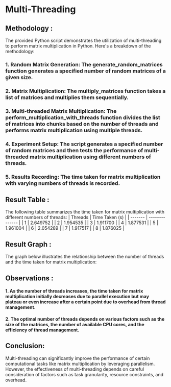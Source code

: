 # Multi-Threading

## Methodology :
The provided Python script demonstrates the utilization of multi-threading to perform matrix multiplication in Python. Here's a breakdown of the methodology:

### 1. Random Matrix Generation: The generate_random_matrices function generates a specified number of random matrices of a given size.
### 2. Matrix Multiplication: The multiply_matrices function takes a list of matrices and multiplies them sequentially.
### 3. Multi-threaded Matrix Multiplication: The perform_multiplication_with_threads function divides the list of matrices into chunks based on the number of threads and performs matrix multiplication using multiple threads.
### 4. Experiment Setup: The script generates a specified number of random matrices and then tests the performance of multi-threaded matrix multiplication using different numbers of threads.
### 5. Results Recording: The time taken for matrix multiplication with varying numbers of threads is recorded.

## Result Table :
The following table summarizes the time taken for matrix multiplication with different numbers of threads:
| Threads | Time Taken (s) |
| ------- | -------------- |
| 1       | 2.649752       |
| 2       | 1.954535       |
| 3       | 1.911700       |
| 4       | 1.877531       |
| 5       | 1.961004       |
| 6       | 2.054289       |
| 7       | 1.917517       |
| 8       | 1.876025       |



## Result Graph :
The graph below illustrates the relationship between the number of threads and the time taken for matrix multiplication:


## Observations :
#### 1. As the number of threads increases, the time taken for matrix multiplication initially decreases due to parallel execution but may plateau or even increase after a certain point due to overhead from thread management.
#### 2. The optimal number of threads depends on various factors such as the size of the matrices, the number of available CPU cores, and the efficiency of thread management.

## Conclusion:
Multi-threading can significantly improve the performance of certain computational tasks like matrix multiplication by leveraging parallelism. However, the effectiveness of multi-threading depends on careful consideration of factors such as task granularity, resource constraints, and overhead.
